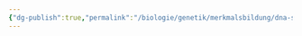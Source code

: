 ```yaml
---
{"dg-publish":true,"permalink":"/biologie/genetik/merkmalsbildung/dna-schaeden-und-reparatur/"}
---
```

